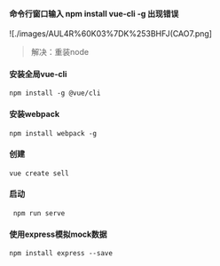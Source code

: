 #### 命令行窗口输入 npm install vue-cli -g 出现错误
![./images/AUL4R%60K03%7DK%253BHFJ(CAO7.png]
>解决：重装node
#### 安装全局vue-cli
```
npm install -g @vue/cli
```
#### 安装webpack
```
npm install webpack -g
```
#### 创建
```
vue create sell
```
#### 启动
```
 npm run serve
```
#### 使用express模拟mock数据
```
npm install express --save
```
